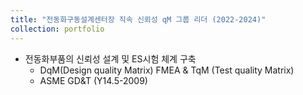 ```yaml
---
title: "전동화구동설계센터장 직속 신뢰성 qM 그룹 리더 (2022-2024)"
collection: portfolio
---
```

* 전동화부품의 신뢰성 설계 및 ES시험 체계 구축  
    * DqM(Design quality Matrix) FMEA & TqM (Test quality Matrix) 
    * ASME GD&T (Y14.5-2009)
